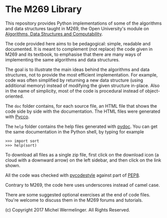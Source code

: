 # The M269 Library

This repository provides Python implementations of some of the 
algorithms and data structures taught in M269, the Open University's
module on [Algorithms, Data Structures and Computability](http://www.open.ac.uk/courses/modules/m269).

The code provided here aims to be pedagogical: simple, readable and documented.
It is meant to complement (not replace) the code given in M269 and its textbook,
to emphasise that there are many ways of implementing
the same algorithms and data structures.

The goal is to illustrate the main ideas behind the algorithms and data 
structures, not to provide the most efficient implementation. 
For example, code was often simplified by returning a new data structure 
(using additional memory) instead of modifying the given structure in-place. 
Also in the name of simplicity, 
most of the code is procedural instead of object-oriented. 

The `doc` folder contains, for each source file, an HTML file that
shows the code side by side with the documentation. 
The HTML files were generated with [Pycco](https://pycco-docs.github.io/pycco/).

The `help` folder contains the help files generated with 
[pydoc](https://docs.python.org/3/library/pydoc.html).
You can get the same documentation in the Python shell, by typing for example
```
>>> import sort
>>> help(sort)
```

To download all files as a single zip file, 
first click on the download icon (a cloud with a downward arrow) 
on the left sidebar, and then click on the link shown.

All the code was checked with
[pycodestyle](https://pycodestyle.readthedocs.io/en/latest/) against part of 
[PEP8](https://www.python.org/dev/peps/pep-0008/).

Contrary to M269, the code here uses underscores instead of camel case.

There are some suggested optional exercises at the end of code files.
You're welcome to discuss them in the M269 forums and tutorials.

(c) Copyright 2017 Michel Wermelinger. All Rights Reserved. 